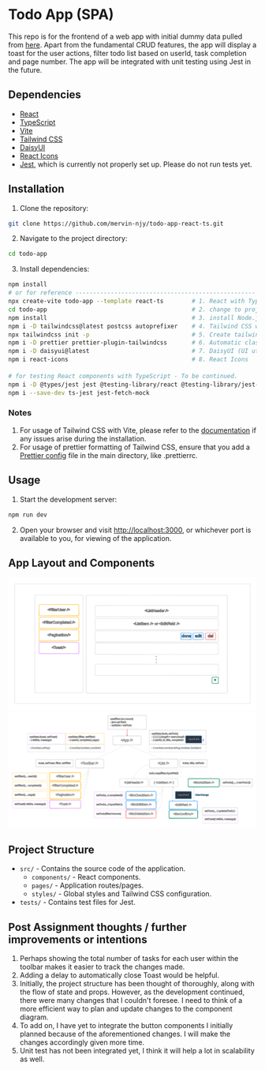 # Todo App (SPA)

This repo is for the frontend of a web app with initial dummy data pulled from [here](https://jsonplaceholder.typicode.com/todos). Apart from the fundamental CRUD features, the app will display a toast for the user actions, filter todo list based on userId, task completion and page number. The app will be integrated with unit testing using Jest in the future.

## Dependencies

- [React](https://reactjs.org/)
- [TypeScript](https://www.typescriptlang.org/)
- [Vite](https://vitejs.dev/)
- [Tailwind CSS](https://tailwindcss.com/)
- [DaisyUI](https://daisyui.com/)
- [React Icons](https://react-icons.github.io/react-icons/)
- [Jest](https://jestjs.io/), which is currently not properly set up. Please do not run tests yet.

## Installation

1. Clone the repository:

```bash
git clone https://github.com/mervin-njy/todo-app-react-ts.git
```

2. Navigate to the project directory:

```bash
cd todo-app
```

3. Install dependencies:

```bash
npm install
# or for reference ---------------------------------------------------
npx create-vite todo-app --template react-ts        # 1. React with TypeScript using Vite
cd todo-app                                         # 2. change to project directory for other installations
npm install                                         # 3. install Node.js dependencies
npm i -D tailwindcss@latest postcss autoprefixer    # 4. Tailwind CSS with PostCSS and Autoprefixer (for Vite)
npx tailwindcss init -p                             # 5. Create tailwind.config.js file
npm i -D prettier prettier-plugin-tailwindcss       # 6. Automatic class sorting with Prettier formatter
npm i -D daisyui@latest                             # 7. DaisyUI (UI utilities for Tailwind CSS)
npm i react-icons                                   # 8. React Icons

# for testing React components with TypeScript - To be continued.
npm i -D @types/jest jest @testing-library/react @testing-library/jest-dom
npm i --save-dev ts-jest jest-fetch-mock
```

### Notes

1. For usage of Tailwind CSS with Vite, please refer to the [documentation](https://tailwindcss.com/docs/guides/vite) if any issues arise during the installation.
2. For usage of prettier formatting of Tailwind CSS, ensure that you add a [Prettier config](https://github.com/tailwindlabs/prettier-plugin-tailwindcss) file in the main directory, like .prettierrc.

## Usage

1. Start the development server:

```bash
npm run dev
```

2. Open your browser and visit [http://localhost:3000](http://localhost:3000), or whichever port is available to you, for viewing of the application.

## App Layout and Components

![layout of SPA](./diagrams/layout.svg)
![Component diagram to illustrate handling of states and flow of props](./diagrams/component-diagram.svg)

## Project Structure

- `src/` - Contains the source code of the application.
  - `components/` - React components.
  - `pages/` - Application routes/pages.
  - `styles/` - Global styles and Tailwind CSS configuration.
- `tests/` - Contains test files for Jest.

## Post Assignment thoughts / further improvements or intentions

1. Perhaps showing the total number of tasks for each user within the toolbar makes it easier to track the changes made.
2. Adding a delay to automatically close Toast would be helpful.
3. Initially, the project structure has been thought of thoroughly, along with the flow of state and props. However, as the development continued, there were many changes that I couldn't foresee. I need to think of a more efficient way to plan and update changes to the component diagram.
4. To add on, I have yet to integrate the button components I initially planned because of the aforementioned changes. I will make the changes accordingly given more time.
5. Unit test has not been integrated yet, I think it will help a lot in scalability as well.
